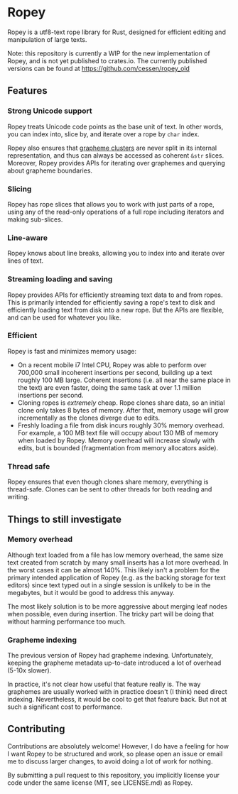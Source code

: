 # Ropey

Ropey is a utf8-text rope library for Rust, designed for efficient editing and
manipulation of large texts.

Note: this repository is currently a WIP for the new implementation of Ropey,
and is not yet published to crates.io.  The currently published versions can be
found at https://github.com/cessen/ropey_old


## Features

### Strong Unicode support
Ropey treats Unicode code points as the base unit of text.  In other words,
you can index into, slice by, and iterate over a rope by `char` index.

Ropey also ensures that [grapheme clusters](https://www.unicode.org/reports/tr29/)
are never split in its internal representation, and thus can always be accessed
as coherent `&str` slices.  Moreover, Ropey provides APIs for iterating over
graphemes and querying about grapheme boundaries.

### Slicing

Ropey has rope slices that allows you to work with just parts of a rope, using
any of the read-only operations of a full rope including iterators and making
sub-slices.


### Line-aware

Ropey knows about line breaks, allowing you to index into and iterate over lines
of text.


### Streaming loading and saving

Ropey provides APIs for efficiently streaming text data to and from ropes.  This
is primarily intended for efficiently saving a rope's text to disk and
efficiently loading text from disk into a new rope.  But the APIs are flexible,
and can be used for whatever you like.


### Efficient

Ropey is fast and minimizes memory usage:

- On a recent mobile i7 Intel CPU, Ropey was able to perform over 700,000 small
  incoherent insertions per second, building up a text roughly 100 MB large.
  Coherent insertions (i.e. all near the same place in the text) are even
  faster, doing the same task at over 1.1 million insertions per second.
- Cloning ropes is _extremely_ cheap.  Rope clones share data, so an initial
  clone only takes 8 bytes of memory.  After that, memory usage will grow
  incrementally as the clones diverge due to edits.
- Freshly loading a file from disk incurs roughly 30% memory overhead.  For
  example, a 100 MB text file will occupy about 130 MB of memory when loaded
  by Ropey.  Memory overhead will increase slowly with edits, but is bounded
  (fragmentation from memory allocators aside).


### Thread safe

Ropey ensures that even though clones share memory, everything is thread-safe.
Clones can be sent to other threads for both reading and writing.


## Things to still investigate

### Memory overhead

Although text loaded from a file has low memory overhead, the same size text
created from scratch by many small inserts has a lot more overhead.  In the
worst cases it can be almost 140%.  This likely isn't a problem for the primary
intended application of Ropey (e.g. as the backing storage for text editors)
since text typed out in a single session is unlikely to be in the megabytes, but
it would be good to address this anyway.

The most likely solution is to be more aggressive about merging leaf nodes when
possible, even during insertion.  The tricky part will be doing that without
harming performance too much.

### Grapheme indexing

The previous version of Ropey had grapheme indexing.  Unfortunately, keeping the
grapheme metadata up-to-date introduced a lot of overhead (5-10x slower).

In practice, it's not clear how useful that feature really is.  The way
graphemes are usually worked with in practice doesn't (I think) need direct
indexing.  Nevertheless, it would be cool to get that feature back.  But not
at such a significant cost to performance.

## Contributing

Contributions are absolutely welcome!  However, I do have a feeling for how I
want Ropey to be structured and work, so please open an issue or email me to
discuss larger changes, to avoid doing a lot of work for nothing.

By submitting a pull request to this repository, you implicitly license your
code under the same license (MIT, see LICENSE.md) as Ropey.